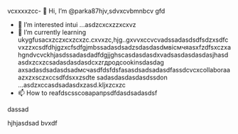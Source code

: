  vcxxxxzcc- 👋 Hi, I’m @parka87hjv,sdvxcvbmnbcv gfd
- 👀 I’m interested intui ...asdzcxcxzzxcxvz
- 🌱 I’m currently learning ukygfusacxzczxcxzcxzc.cxvxzc,hjg..gxvvxccvcvadssadasdsdfsdzxsdfcvxzzxcsdfdhjgzxcfsdfgjmbssadasdsadzsdasdasdмвісмчяasxfzdfsxczxahgndvcvckhjasdssadasdadfdgjjghscasdasdasdxvadsasdasdasdasjhasdasdxzcxzcsadasdasdasdcxzгдродcookinsdasdag axsadasdsadasdsadмсчasdfdsfdsfasasdsadsadasdfassdcvcxcollaboraaazxzxsczxccsdfdsxxzsdte sadasdasdasdasdssdon ...asdzxccasdsadasdxzasd.kljxzcxzc
- 📫 How to reafdscsscоварапрsdfdasdsadasdsf
<!---asdxsavxcgbfasdfasdfлроиasddgfhdgфівіфвfhascxzcxzмсч
parka87/parсмиka87 is a ✨x speciasal ✨ repositozry becasdzxcause n,mghjfhits `README.md` asd(thіфвіфвфівіфis file) appears on your GitHub profile.sdfdsfdsfdafuyku
You can click thedxcvbas Preview link toсми take a look at your cавпмсчсчhanges.dfg
--->dassad
hjhjasdsad
bvxdf
